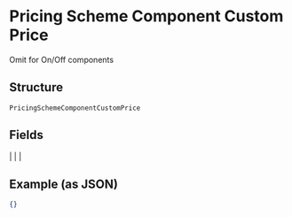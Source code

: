 
# Pricing Scheme Component Custom Price

Omit for On/Off components

## Structure

`PricingSchemeComponentCustomPrice`

## Fields

|  |
| 

## Example (as JSON)

```json
{}
```


